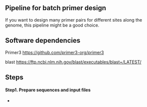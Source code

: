 ## Pipeline for batch primer design
If you want to design many primer pairs for different sites along the genome, this pipeline might be a good choice.


## Software dependencies
Primer3 <https://github.com/primer3-org/primer3>

blast <https://ftp.ncbi.nlm.nih.gov/blast/executables/blast+/LATEST/>

## Steps

#### Step1. Prepare sequences and input files

*
